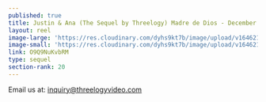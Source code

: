 ```yaml
---
published: true
title: Justin & Ana (The Sequel by Threelogy) Madre de Dios - December 2017
layout: reel
image-large: 'https://res.cloudinary.com/dyhs9kt7b/image/upload/v1646212195/Justin_Ana.webp'
image-small: 'https://res.cloudinary.com/dyhs9kt7b/image/upload/v1646212195/Justin_Ana.webp'
link: O9Q9NuKvbRM
type: sequel
section-rank: 20
---
```

Email us at: inquiry@threelogyvideo.com

